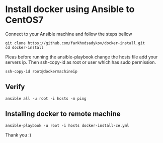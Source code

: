 # Install docker using Ansible to CentOS7
Connect to your Ansible machine and follow the steps bellow
```
git clone https://github.com/farkhodsadykov/docker-install.git
cd docker-install
```

Pleas before running the ansible-playbook change the hosts file add your servers ip. Then ssh-copy-id as root or user which has sudo permission.
```
ssh-copy-id root@dockermachineip
```

## Verify
```
ansible all -u root -i hosts -m ping
```

## Installing docker to remote machine 
```
ansible-playbook -u root -i hosts docker-install-ce.yml
```


Thank you :) 
